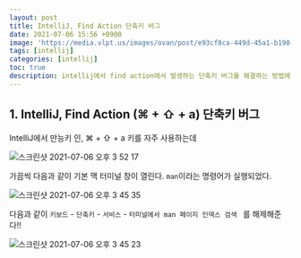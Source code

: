 ```yaml
---
layout: post
title: IntelliJ, Find Action 단축키 버그
date: 2021-07-06 15:56 +0900
image: 'https://media.vlpt.us/images/ovan/post/e93cf8ca-449d-45a1-b190-5084887d4c43/intellij_series_logo.jpg'
tags: [intellij]
categories: [intellij]
toc: true
description: intellij에서 find action에서 발생하는 단축키 버그를 해결하는 방법에 대해서 알아보자.
---
```

## 1. IntelliJ, Find Action (⌘ + ⇧ + a) 단축키 버그

IntelliJ에서 만능키 인, ⌘ + ⇧ + a 키를 자주 사용하는데

![스크린샷 2021-07-06 오후 3 52 17](https://user-images.githubusercontent.com/28615416/124555534-2991ef80-de72-11eb-8000-05a60c831165.png)

가끔씩 다음과 같이 기본 맥 터미널 창이 열린다. `man`이라는 명령어가 실행되었다.

![스크린샷 2021-07-06 오후 3 45 35](https://user-images.githubusercontent.com/28615416/124555548-2dbe0d00-de72-11eb-9d63-a0ddc42c82d9.png)

다음과 같이 `키보드` - `단축키` - `서비스` - `터미널에서 man 페이지 인덱스 검색 ` 를 해제해준다!! 

![스크린샷 2021-07-06 오후 3 45 23](https://user-images.githubusercontent.com/28615416/124555536-2ac31c80-de72-11eb-968e-80f50db93fa8.png)



